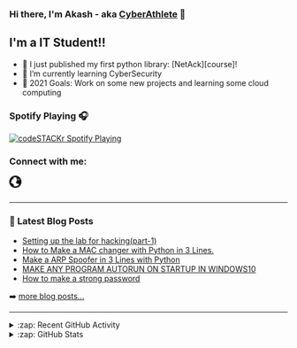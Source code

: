 ### Hi there, I'm Akash - aka [CyberAthlete][website] 👋


## I'm a IT Student!!

- 🔭 I just published my first python library: [NetAck][course]!
- 🌱 I’m currently learning CyberSecurity
- 🥅 2021 Goals: Work on some new projects and learning some cloud computing

### Spotify Playing 🎧

[<img src="https://now-playing-codestackr.vercel.app/api/spotify-playing" alt="codeSTACKr Spotify Playing" width="350" />](https://open.spotify.com/user/swyqyimdc12jajde4vpwd2x1b)

### Connect with me:

[<img align="left" alt="codeSTACKr.com" width="22px" src="https://raw.githubusercontent.com/iconic/open-iconic/master/svg/globe.svg" />][website]
<br />
<br />


---

### 📕 Latest Blog Posts

<!-- BLOG-POST-LIST:START -->
- [Setting up the lab for hacking(part-1)](https://error404python.blogspot.com/2020/11/blog-post.html)
- [How to Make a MAC changer with Python in 3 Lines.](https://error404python.blogspot.com/2020/12/how-to-make-mac-changer-with-python-in.html)
- [Make a ARP Spoofer in 3 Lines with Python](https://error404python.blogspot.com/2020/11/make-arp-spoofer-in-3-lines-with-python.html)
- [MAKE ANY PROGRAM AUTORUN ON STARTUP IN WINDOWS10](https://error404python.blogspot.com/2020/10/make-any-program-autorun-on-startup-in.html)
- [How to make a strong password](https://error404python.blogspot.com/2020/09/how-to-make-strong-password.html)
<!-- BLOG-POST-LIST:END -->

➡️ [more blog posts...](https://error404python.blogspot.com/)

---

<details>
  <summary>:zap: Recent GitHub Activity</summary>
  
<!--START_SECTION:activity-->
1. ❌ Closed PR [#1](https://github.com/codeSTACKr/build-responsive-website/pull/1) in [codeSTACKr/build-responsive-website](https://github.com/codeSTACKr/build-responsive-website)
2. ❗️ Closed issue [#4](https://github.com/codeSTACKr/codestackr-vscode-theme/issues/4) in [codeSTACKr/codestackr-vscode-theme](https://github.com/codeSTACKr/codestackr-vscode-theme)
3. 🗣 Commented on [#4](https://github.com/codeSTACKr/codestackr-vscode-theme/issues/4) in [codeSTACKr/codestackr-vscode-theme](https://github.com/codeSTACKr/codestackr-vscode-theme)
4. 🎉 Merged PR [#7](https://github.com/codeSTACKr/codestackr-vscode-theme/pull/7) in [codeSTACKr/codestackr-vscode-theme](https://github.com/codeSTACKr/codestackr-vscode-theme)
5. ❗️ Closed issue [#6](https://github.com/codeSTACKr/codestackr-vscode-theme/issues/6) in [codeSTACKr/codestackr-vscode-theme](https://github.com/codeSTACKr/codestackr-vscode-theme)
<!--END_SECTION:activity-->

</details>

<details>
  <summary>:zap: GitHub Stats</summary>

  <img align="left" alt="CyberAthlete's's GitHub Stats" src="https://github-readme-stats.vercel.app/api?username=cyberathlete&show_icons=true&hide_border=true&?count_private=true&?theme=dark" />

</details>

[website]: https://error404python.blogspot.com/
